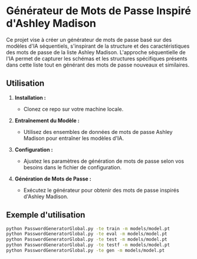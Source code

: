 # Générateur de Mots de Passe Inspiré d'Ashley Madison

Ce projet vise à créer un générateur de mots de passe basé sur des modèles d'IA séquentiels, s'inspirant de la structure et des caractéristiques des mots de passe de la liste Ashley Madison. L'approche séquentielle de l'IA permet de capturer les schémas et les structures spécifiques présents dans cette liste tout en générant des mots de passe nouveaux et similaires.

## Utilisation

1. **Installation :**
   - Clonez ce repo sur votre machine locale.

2. **Entraînement du Modèle :**
   - Utilisez des ensembles de données de mots de passe Ashley Madison pour entraîner les modèles d'IA.

3. **Configuration :**
   - Ajustez les paramètres de génération de mots de passe selon vos besoins dans le fichier de configuration.

4. **Génération de Mots de Passe :**
   - Exécutez le générateur pour obtenir des mots de passe inspirés d'Ashley Madison.

## Exemple d'utilisation

```bash
python PasswordGeneratorGlobal.py -te train -m models/model.pt
python PasswordGeneratorGlobal.py -te eval -m models/model.pt
python PasswordGeneratorGlobal.py -te test -m models/model.pt
python PasswordGeneratorGlobal.py -te testf -m models/model.pt
python PasswordGeneratorGlobal.py -te gen -m models/model.pt
